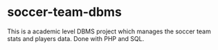 # soccer-team-dbms
This is a academic level DBMS project which manages the soccer team stats and players data. Done with PHP and SQL.
